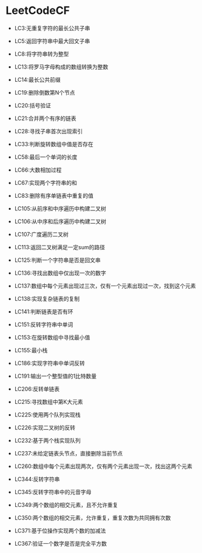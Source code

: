 # LeetCodeCF

- LC3:无重复字符的最长公共子串

- LC5:返回字符串中最大回文子串

- LC8:将字符串转为整型

- LC13:将罗马字母构成的数组转换为整数

- LC14:最长公共前缀

- LC19:删除倒数第N个节点

- LC20:括号验证

- LC21:合并两个有序的链表

- LC28:寻找子串首次出现索引

- LC33:判断旋转数组中值是否存在

- LC58:最后一个单词的长度

- LC66:大数相加过程

- LC67:实现两个字符串的和

- LC83:删除有序单链表中重复的值

- LC105:从前序和中序遍历中构建二叉树

- LC106:从中序和后序遍历中构建二叉树

- LC107:广度遍历二叉树

- LC113:返回二叉树满足一定sum的路径

- LC125:判断一个字符串是否是回文串

- LC136:寻找出数组中仅出现一次的数字

- LC137:数组中每个元素出现过三次，仅有一个元素出现过一次，找到这个元素

- LC138:实现复杂链表的复制

- LC141:判断链表是否有环

- LC151:反转字符串中单词

- LC153:在旋转数组中寻找最小值

- LC155:最小栈

- LC186:实现字符串中单词反转

- LC191:输出一个整型值的1比特数量

- LC206:反转单链表

- LC215:寻找数组中第K大元素

- LC225:使用两个队列实现栈

- LC226:实现二叉树的反转

- LC232:基于两个栈实现队列

- LC237:未给定链表头节点，直接删除当前节点

- LC260:数组中每个元素出现两次，仅有两个元素出现一次，找出这两个元素

- LC344:反转字符串

- LC345:反转字符串中的元音字母

- LC349:两个数组的相交元素，且不允许重复

- LC350:两个数组的相交元素，允许重复，重复次数为共同拥有次数

- LC371:基于位操作实现两个数的加减法

- LC367:验证一个数字是否是完全平方数
